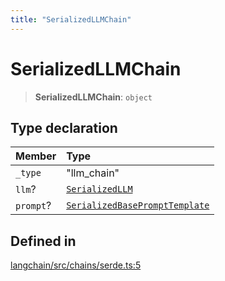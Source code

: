 ```yaml
---
title: "SerializedLLMChain"
---
```


# SerializedLLMChain

> **SerializedLLMChain**: `object`

## Type declaration

| Member    | Type                                                                                  |
| :-------- | :------------------------------------------------------------------------------------ |
| `_type`   | "llm_chain"                                                                           |
| `llm`?    | [`SerializedLLM`](../../llms_base/types/SerializedLLM.md)                             |
| `prompt`? | [`SerializedBasePromptTemplate`](../../prompts/types/SerializedBasePromptTemplate.md) |

## Defined in

[langchain/src/chains/serde.ts:5](https://github.com/hwchase17/langchainjs/blob/ddf2996/langchain/src/chains/serde.ts#L5)
